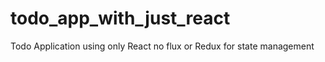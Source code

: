 # todo_app_with_just_react
Todo Application using only React no flux or Redux for state management 
